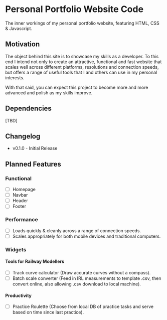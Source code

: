 # Personal Portfolio Website Code
The inner workings of my personal portfolio website, featuring HTML, CSS & Javascript.
## Motivation
The object behind this site is to showcase my skills as a developer.  To this end I intend not only to create an attractive, functional and fast website that scales well across different platforms, resolutions and connection speeds, but offers a range of useful tools that I and others can use in my personal interests.

With that said, you can expect this project to become more and more advanced and polish as my skills improve.
## Dependencies
[TBD]
## Changelog
- v0.1.0 - Initial Release
## Planned Features
### Functional
- [ ] Homepage
- [ ] Navbar
- [ ] Header
- [ ] Footer
### Performance
- [ ] Loads quickly & cleanly across a range of connection speeds.
- [ ] Scales appropriately for both mobile devices and traditional computers.
### Widgets
#### Tools for Railway Modellers
- [ ] Track curve calculator (Draw accurate curves without a compass).
- [ ] Batch scale converter (Feed in IRL measurements to template .csv, then convert online, also allowing .csv download to local machine).
#### Productivity
- [ ] Practice Roulette (Choose from local DB of practice tasks and serve based on time since last practice).
